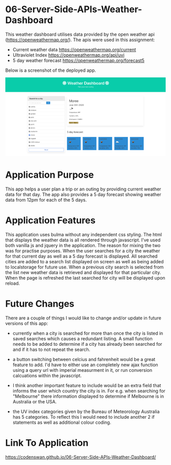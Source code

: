 # 06-Server-Side-APIs-Weather-Dashboard

This weather dashboard utilises data provided by the open weather api (https://openweathermap.org/). The apis were used in this assignment:
  - Current weather data https://openweathermap.org/current
  - Ultraviolet Index https://openweathermap.org/api/uvi
  - 5 day weather forecast https://openweathermap.org/forecast5
  
Below is a screenshot of the deployed app.

![](Assets/Screen%20Shot%202020-06-30%20at%202.10.47%20pm.png)

# Application Purpose
This app helps a user plan a trip or an outing by providing current weather data for that day. The app also provides a 5 day forecast showing weather data from 12pm for each of the 5 days.
  
# Application Features
This application uses bulma without any independent css styling. The html that displays the weather data is all rendered through javascript. I've used both vanilla js and jquery in the application. The reason for mixing the two was for practise purposes. When the user searches for a city the weather for that current day as well as a 5 day forecast is displayed. All searched cities are added to a search list displayed on screen as well as being added to localstorage for future use. When a previous city search is selected from the list new weather data is retrieved and displayed for that particular city. When the page is refreshed the last searched for city will be displayed upon reload.

# Future Changes
There are a couple of things I would like to change and/or update in future versions of this app:

- currently when a city is searched for more than once the city is listed in saved searches which causes a redundant listing. A small function needs to be added to determine if a city has already been searched for and if it has to not repeat the search.

- a button switching between celcius and fahrenheit would be a great feature to add. I'd have to either use an completely new ajax function using a query url with imperial measurment in it, or run conversion calcuations within the javascript.

- I think another important feature to include would be an extra field that informs the user which country the city is in. For e.g. when searching for "Melbourne" there information displayed to determine if Melbourne is in Australia or the USA.

- the UV index categories given by the Bureau of Meteorology Australia has 5 categories. To reflect this I would need to include another 2 if statements as well as additional colour coding.

# Link To Application
https://codenswan.github.io/06-Server-Side-APIs-Weather-Dashboard/
